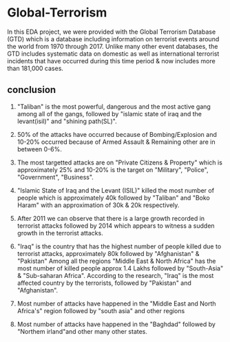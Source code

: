 # Global-Terrorism
In this EDA project, we were provided with the Global Terrorism Database (GTD) which is a database including information on terrorist events around the world from 1970 through 2017. Unlike many other event databases, the GTD includes systematic data on domestic as well as international terrorist incidents that have occurred during this time period & now includes more than 181,000 cases.

## conclusion
1. "Taliban" is the most powerful, dangerous and the most active gang among all of the gangs, followed by "islamic state of iraq and the levant(isil)" and "shining path(SL)".

2. 50% of the attacks have occurred because of Bombing/Explosion and 10-20% occurred because of Armed Assault & Remaining other are in between 0-6%.

3. The most targetted attacks are on "Private Citizens & Property" which is approximately 25% and 10-20% is the target on "Military", "Police", "Government", "Business".

4. "Islamic State of Iraq and the Levant (ISIL)" killed the most number of people which is approximately 40k followed by "Taliban" and "Boko Haram" with an approximation of 30k & 20k respectively.

5. After 2011 we can observe that there is a large growth recorded in terrorist attacks followed by 2014 which appears to witness a sudden growth in the terrorist attacks.

6. "Iraq" is the country that has the highest number of people killed due to terrorist attacks, approximately 80k followed by "Afghanistan" & "Pakistan"
Among all the regions "Middle East & North Africa" has the most number of killed people approx 1.4 Lakhs followed by "South-Asia" & "Sub-saharan Africa".
According to the research, "Iraq" is the most affected country by the terrorists, followed by "Pakistan" and "Afghanistan".

7. Most number of attacks have happened in the "Middle East and North Africa's" region followed by "south asia" and other regions
8. Most number of attacks have happened in the "Baghdad" followed by "Northem irland"and other many other states.
